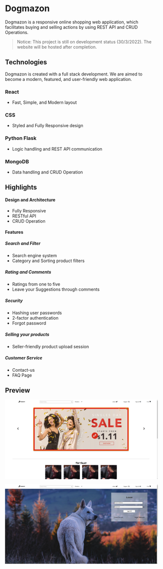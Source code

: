 # Dogmazon
Dogmazon is a responsive online shopping web application, which facilitates buying and selling actions by using REST API and CRUD Operations.
> Notice: This project is still on development status (30/3/2022). The website will be hosted after completion.
## Technologies
Dogmazon is created with a full stack development. We are aimed to become a modern, featured, and user-friendly web application.
### React
* Fast, Simple, and Modern layout
### CSS
* Styled and Fully Responsive design
### Python Flask
* Logic handling and REST API communication
### MongoDB
* Data handling and CRUD Operation
## Highlights
#### Design and Architecture
* Fully Responsive
* RESTful API
* CRUD Operation
#### Features
##### Search and Filter
* Search engine system
* Category and Sorting product filters
##### Rating and Comments
* Ratings from one to five
* Leave your Suggestions through comments
##### Security
* Hashing user passwords
* 2-factor authentication
* Forgot password
##### Selling your products
* Seller-friendly product upload session
##### Customer Service
* Contact-us
* FAQ Page
## Preview
![HOME PREVIEW](Preview/Preview1.png)

![LOGIN PREVIEW](Preview/Preview2.png)
